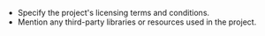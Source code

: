 - Specify the project's licensing terms and conditions.
- Mention any third-party libraries or resources used in the project.